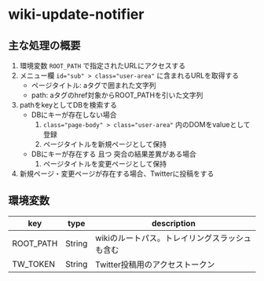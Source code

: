 # wiki-update-notifier

## 主な処理の概要

1. 環境変数 `ROOT_PATH` で指定されたURLにアクセスする
2. メニュー欄 `id="sub" > class="user-area"` に含まれるURLを取得する
   - ページタイトル: aタグで囲まれた文字列
   - path: aタグのhref対象からROOT_PATHを引いた文字列
3. pathをkeyとしてDBを検索する
   - DBにキーが存在しない場合
      1. `class="page-body" > class="user-area"` 内のDOMをvalueとして登録
      2. ページタイトルを新規ページとして保持
   - DBにキーが存在する 且つ 突合の結果差異がある場合
      1. ページタイトルを変更ページとして保持
4. 新規ページ・変更ページが存在する場合、Twitterに投稿をする

## 環境変数

| key | type | description |
| --- | ---- | ----------- |
| ROOT_PATH | String | wikiのルートパス。トレイリングスラッシュも含む |
| TW_TOKEN | String | Twitter投稿用のアクセストークン |
